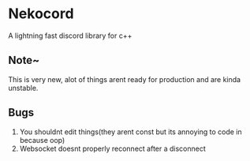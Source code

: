 # Nekocord
A lightning fast discord library for c++   

## Note~
This is very new, alot of things arent ready for production and are kinda unstable.   

## Bugs
1. You shouldnt edit things(they arent const but its annoying to code in because oop)   
2. Websocket doesnt properly reconnect after a disconnect
